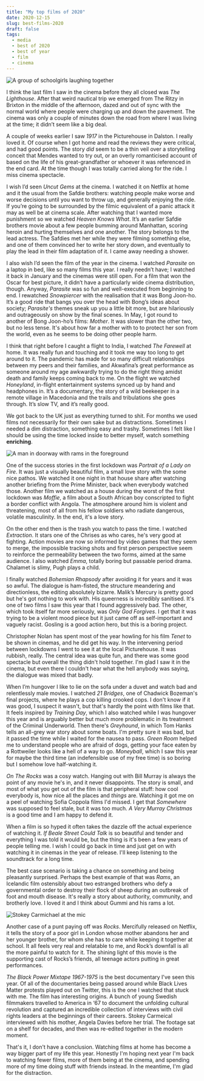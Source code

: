 ```yaml
---
title: "My top films of 2020"
date: 2020-12-15
slug: best-films-2020
draft: false
tags:
  - media
  - best of 2020
  - best of year
  - film
  - cinema
---
```


![A group of schoolgirls laughing together](/img/rocks-netflix.jpg)

I think the last film I saw in the cinema before they all closed was _The Lighthouse_. After that weird nautical trip we emerged from The Ritzy in Brixton in the middle of the afternoon, dazed and out of sync with the normal world where people were charging up and down the pavement. The cinema was only a couple of minutes down the road from where I was living at the time; it didn’t seem like a big deal.

A couple of weeks earlier I saw _1917_ in the Picturehouse in Dalston. I really loved it. Of course when I got home and read the reviews they were critical, and had good points. The story _did_ seem to be a thin veil over a storytelling conceit that Mendes wanted to try out, or an overly romanticised account of based on the life of his great-grandfather or whoever it was referenced in the end card. At the time though I was totally carried along for the ride. I miss cinema spectacle.

I wish I’d seen _Uncut Gems_ at the cinema. I watched it on Netflix at home and it the usual from the Safdie brothers: watching people make worse and worse decisions until you want to throw up, and generally enjoying the ride. If you’re going to be surrounded by the filmic equivalent of a panic attack it may as well be at cinema scale. After watching that I wanted more punishment so we watched _Heaven Knows What_. It’s an earlier Safdie brothers movie about a few people bumming around Manhattan, scoring heroin and hurting themselves and one another. The story belongs to the lead actress. The Safdies met her while they were filming something else, and one of them convinced her to write her story down, and eventually to play the lead in their film adaptation of it. I came away needing a shower.

I also wish I’d seen the film of the year in the cinema. I watched _Parasite_ on a laptop in bed, like so many films this year. I really needn’t have; I watched it back in January and the cinemas were still open. For a film that won the Oscar for best picture, it didn’t have a particularly wide cinema distribution, though. Anyway, _Parasite_ was so fun and well-executed from beginning to end. I rewatched _Snowpiercer_ with the realisation that it was Bong Joon-ho. It’s a good ride that bangs you over the head with Bong’s ideas about society; _Parasite's_ themes sneak up you a little bit more, but are hilariously and outrageously on show by the final scenes. In May, I got round to another of Bong Joon-ho’s films: _Mother_. It was slower than the other two, but no less tense. It's about how far a mother with to to protect her son from the world, even as he seems to be doing other people harm.

I think that right before I caught a flight to India, I watched _The Farewell_ at home. It was really fun and touching and it took me way too long to get around to it. The pandemic has made for so many difficult relationships between my peers and their families, and Akwafina’s great performance as someone around my age awkwardly trying to do the right thing amidst death and family keeps coming back to me. On the flight we watched _Honeyland_, in-flight entertainment systems synced up by hand and headphones in. It’s a documentary, the story of a wild beekeeper in a remote village in Macedonia and the trails and tribulations she goes through. It’s slow TV, and it’s really good.

We got back to the UK just as everything turned to shit. For months we used films not necessarily for their own sake but as distractions. Sometimes I needed a dim distraction, something easy and trashy. Sometimes I felt like I should be using the time locked inside to better myself, watch something **enriching**.

![A man in doorway with rams in the foreground](/img/rams-movie.jpg)

One of the success stories in the first lockdown was _Portrait of a Lady on Fire_. It was just a visually beautiful film, a small love story with the some nice pathos. We watched it one night in that house share after watching another briefing from the Prime Minister, back when everybody watched those. Another film we watched  as a house during the worst of the first lockdown was _Moffie_, a film about a South African boy conscripted to fight a border conflict with Angola. The atmosphere around him is violent and threatening, most of all from his fellow soldiers who radiate dangerous, volatile masculinity. In the end, it's a love story.

On the other end then is the trash you watch to pass the time. I watched _Extraction_. It stars one of the Chrises as who cares, he's very good at fighting. Action movies are now so informed by video games that they seem to merge, the impossible tracking shots and first person perspective seem to reinforce the permeability between the two forms, aimed at the same audience. I also watched _Emma_, totally boring but passable period drama. Chalamet is slimy, Pugh plays a child.

I finally watched _Bohemian Rhapsody_ after avoiding it for years and it was so awful. The dialogue is ham-fisted, the structure meandering and directionless, the editing absolutely bizarre. Malik’s Mercury is pretty good but he's got nothing to work with. His queerness is incredibly sanitised. It's one of two films I saw this year that I found aggressively bad. The other, which took itself far more seriously, was _Only God Forgives_. I get that it was trying to be a violent mood piece but it just came off as self-important and vaguely racist. Gosling is a good action hero, but this is a boring project.

Christopher Nolan has spent most of the year howling for his film _Tenet_ to be shown in cinemas, and he did get his way. In the intervening period between lockdowns I went to see it at the local Picturehouse. It was rubbish, really. The central idea was quite fun, and there was some good spectacle but overall the thing didn't hold together. I'm glad I saw it in the cinema, but even there I couldn't hear what the hell anybody was saying, the dialogue was mixed that badly.

When I’m hungover I like to lie on the sofa under a duvet and watch bad and relentlessly male movies. I watched _21 Bridges_, one of Chadwick Bozeman's final projects, where he plays a cop killing crooked cops. I don't know if it was good, I suspect it wasn't, but that's hardly the point with films like that. It feels inspired by _Training Day_, which I also watched while I was hungover this year and is arguably better but much more problematic in its treatment of the Criminal Underworld. Then there's _Greyhound_, in which Tom Hanks tells an all-grey war story about some boats. I'm pretty sure it was bad, but it passed the time while I waited for the nausea to pass. _Green Room_ helped me to understand people who are afraid of dogs, getting your face eaten by a Rottweiler looks like a hell of a way to go. _Moneyball_, which I saw this year for maybe the third time (an indefensible use of my free time) is so boring but I somehow love half-watching it. 

_On The Rocks_ was a cosy watch. Hanging out with Bill Murray is always the point of any movie he's in, and it never disappoints. The story is small, and most of what you get out of the film is that peripheral stuff: how cool everybody is, how nice all the places and _things_ are. Watching it got me on a peel of watching Sofia Coppola films I'd missed. I get that _Somewhere_ was supposed to feel stale, but it was too much. _A Very Murray Christmas_ is a good time and I am happy to defend it.

When a film is so hyped it often takes the dazzle off the actual experience of watching it. _If Beale Street Could Talk_ is so beautiful and tender and everything I was told it would be, but the thing is it's been a few years of people telling me. I wish I could go back in time and just get on with watching it in cinemas in the year of release. I'll keep listening to the soundtrack for a long time.

The best case scenario is taking a chance on something and being pleasantly surprised. Perhaps the best example of that was _Rams_, an Icelandic film ostensibly about two estranged brothers who defy a governmental order to destroy their flock of sheep during an outbreak of foot and mouth disease. It's really a story about authority, community, and brotherly love. I loved it and I think about Gummi and his rams a lot.

![Stokey Carmichael at the mic](/img/black-power-mixtape-stokey.jpg)

Another case of a punt paying off was _Rocks_. Mercifully released on Netflix, it tells the story of a poor girl in London whose mother abandons her and her younger brother, for whom she has to care while keeping it together at school. It all feels very real and relatable to me, and Rock’s downfall is all the more painful to watch for it. The shining light of this movie is the supporting cast of Rocks’s friends, all teenage actors putting in great performances. 

_The Black Power Mixtape 1967-1975_ is the best documentary I've seen this year. Of all of the documentaries being passed around while Black Lives Matter protests played out on Twitter, this is the one I watched that stuck with me. The film has interesting origins. A bunch of young Swedish filmmakers travelled to America in ‘67 to document the unfolding cultural revolution and captured an incredible collection of interviews with civil rights leaders at the beginnings of their careers. Stokey Carmeical interviewed with his mother, Angela Davies before her trial. The footage sat on a shelf for decades, and then was re-edited together in the modern moment.

That's it, I don't have a conclusion. Watching films at home has become a way bigger part of my life this year. Honestly I'm hoping next year I'm back to watching fewer films, more of them being at the cinema, and spending more of my time doing stuff with friends instead. In the meantime, I'm glad for the distraction.

